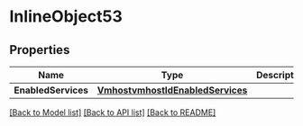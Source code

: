# InlineObject53

## Properties
Name | Type | Description | Notes
------------ | ------------- | ------------- | -------------
**EnabledServices** | [**VmhostvmhostIdEnabledServices**](vmhostvmhostId_enabledServices.md) |  | [optional] 

[[Back to Model list]](../README.md#documentation-for-models) [[Back to API list]](../README.md#documentation-for-api-endpoints) [[Back to README]](../README.md)


